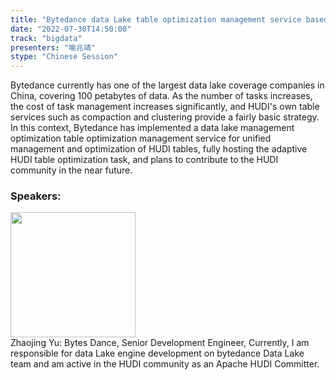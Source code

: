 ```yaml
---
title: "Bytedance data Lake table optimization management service based on Apache HUDI"
date: "2022-07-30T14:50:00"
track: "bigdata"
presenters: "喻兆靖"
stype: "Chinese Session"
---
```

Bytedance currently has one of the largest data lake coverage companies in China, covering 100 petabytes of data.
As the number of tasks increases, the cost of task management increases significantly, and HUDI's own table services such as compaction and clustering provide a fairly basic strategy.
In this context, Bytedance has implemented a data lake management optimization table optimization management service for unified management and optimization of HUDI tables, fully hosting the adaptive HUDI table optimization task, and plans to contribute to the HUDI community in the near future.
 ### Speakers: 
 <img src="images/speaker/1213.png" width="200" /><br>Zhaojing Yu: Bytes Dance, Senior Development Engineer, Currently, I am responsible for data Lake engine development on bytedance Data Lake team and am active in the HUDI community as an Apache HUDI Committer.

 